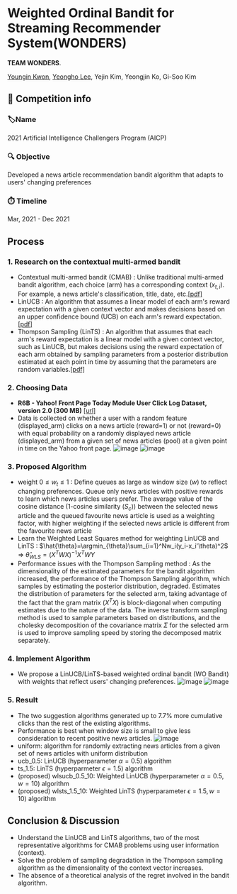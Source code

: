 # Weighted Ordinal Bandit for Streaming Recommender System(WONDERS)

**TEAM WONDERS**.

<a href="https://github.com/JerryKwon">Youngin Kwon</a>, <a href="https://github.com/YeongHo-Lee">Yeongho Lee</a>, Yejin Kim, Yeongjin Ko, Gi-Soo Kim 

##  :triangular_flag_on_post: Competition info

### :label: ​Name

2021 Artificial Intelligence Challengers Program (AICP)

### :mag: Objective

Developed a news article recommendation bandit algorithm that adapts to users' changing preferences

### :stopwatch: Timeline

Mar, 2021 - Dec 2021

## Process

### 1. Research on the contextual multi-armed bandit

- Contextual multi-armed bandit (CMAB) : Unlike traditional multi-armed bandit algorithm, each choice (arm) has a corresponding context ($x_{t,i}$). For example, a news article's classification, title, date, etc.[[pdf]](https://dl.acm.org/doi/pdf/10.1145/1772690.1772758)
- LinUCB : An algorithm that assumes a linear model of each arm's reward expectation with a given context vector and makes decisions based on an upper confidence bound (UCB) on each arm's reward expectation.[[pdf]](https://proceedings.neurips.cc/paper/2011/file/e1d5be1c7f2f456670de3d53c7b54f4a-Paper.pdf)
- Thompson Sampling (LinTS) : An algorithm that assumes that each arm's reward expectation is a linear model with a given context vector, such as LinUCB, but makes decisions using the reward expectation of each arm obtained by sampling parameters from a posterior distribution estimated at each point in time by assuming that the parameters are random variables.[[pdf]](http://proceedings.mlr.press/v28/agrawal13.pdf)

### 2. Choosing Data

- **R6B - Yahoo! Front Page Today Module User Click Log Dataset, version 2.0 (300 MB)** [[url]](https://webscope.sandbox.yahoo.com/catalog.php?datatype=r&did=54&guccounter=1&guce_referrer=aHR0cHM6Ly93d3cuZ29vZ2xlLmNvbS8&guce_referrer_sig=AQAAAIeRtdeIJKedFa2IxC_XpB7RtDW9NiBKEGrACYYXfa47q-Hfi0rg1anD96sXDrK-RwnSsfDEOi_GcBGd_n1bt1KsI3D739hrCcQRkHabNqQcpAzqE6tci2Z3XHlBdskYwTHMF9kzpEr8uOzQVR2F55v8UGC8qWSoya672QQPjFhP)
- Data is collected on whether a user with a random feature (displayed_arm) clicks on a news article (reward=1) or not (reward=0) with equal probability on a randomly displayed news article (displayed_arm) from a given set of news articles (pool) at a given point in time on the Yahoo front page.
  ![image](https://github.com/YeongHo-Lee/AICP_WONDERS/assets/77314467/dcbf69d2-8a05-416f-8d50-3396ce832e89)
  ![image](https://github.com/YeongHo-Lee/AICP_WONDERS/assets/77314467/c280f9e7-def0-4fa6-8bc0-bde21f6bd466)


### 3. Proposed Algorithm
- weight $0 \leq w_t \leq 1$ : Define queues as large as window size ($w$) to reflect changing preferences. Queue only news articles with positive rewards to learn which news articles users prefer. The average value of the cosine distance (1-cosine similarity ($S_c$)) between the selected news article and the queued favourite news article is used as a weighting factor, with higher weighting if the selected news article is different from the favourite news article
- Learn the Weighted Least Squares method for weighting LinUCB and LinTS : $\hat{\theta}=\argmin_{\theta}\sum_{i=1}^Nw_i(y_i-x_i'\theta)^2$ 
$\Rightarrow$ $\hat{\theta}_{WLS}=(X^TWX)^{-1}X^TWY$
- Performance issues with the Thompson Sampling method : As the dimensionality of the estimated parameters for the bandit algorithm increased, the performance of the Thompson Sampling algorithm, which samples by estimating the posterior distribution, degraded. Estimates the distribution of parameters for the selected arm, taking advantage of the fact that the gram matrix $(X^TX)$ is block-diagonal when computing estimates due to the nature of the data. The inverse transform sampling method is used to sample parameters based on distributions, and the cholesky decomposition of the covariance matrix $\Sigma$ for the selected arm is used to improve sampling speed by storing the decomposed matrix separately.

### 4. Implement Algorithm
- We propose a LinUCB/LinTS-based weighted ordinal bandit (WO Bandit) with weights that reflect users' changing preferences.
  ![image](https://github.com/YeongHo-Lee/Weighted-Ordinal-Bandit-for-Streaming-Recommender-System/assets/77314467/304f9667-4627-44b3-8fe8-577f39074a3f)
  ![image](https://github.com/YeongHo-Lee/Weighted-Ordinal-Bandit-for-Streaming-Recommender-System/assets/77314467/db6f5ea1-378b-4288-b255-c7f9404146f7)

### 5. Result
- The two suggestion algorithms generated up to 7.7% more cumulative clicks than the rest of the existing algorithms.
- Performance is best when window size is small to give less consideration to recent positive news articles.
  ![image](https://github.com/YeongHo-Lee/Weighted-Ordinal-Bandit-for-Streaming-Recommender-System/assets/77314467/f4a01d94-8309-4568-91b1-6aff192228bf)
- uniform: algorithm for randomly extracting news articles from a given set of news articles with uniform distribution
- ucb_0.5: LinUCB (hyperparameter $\alpha=0.5$) algorithm
- ts_1.5: LinTS (hyperparmeter $\epsilon=1.5$) algorithm
- (proposed) wlsucb_0.5_10: Weighted LinUCB (hyperparameter $\alpha=0.5, w=10$) algorithm
- (proposed) wlsts_1.5_10: Weighted LinTS (hyperparameter $\epsilon=1.5, w=10$) algorithm

## Conclusion & Discussion
- Understand the LinUCB and LinTS algorithms, two of the most representative algorithms for CMAB problems using user information (context).
- Solve the problem of sampling degradation in the Thompson sampling algorithm as the dimensionality of the context vector increases.
- The absence of a theoretical analysis of the regret involved in the bandit algorithm.




